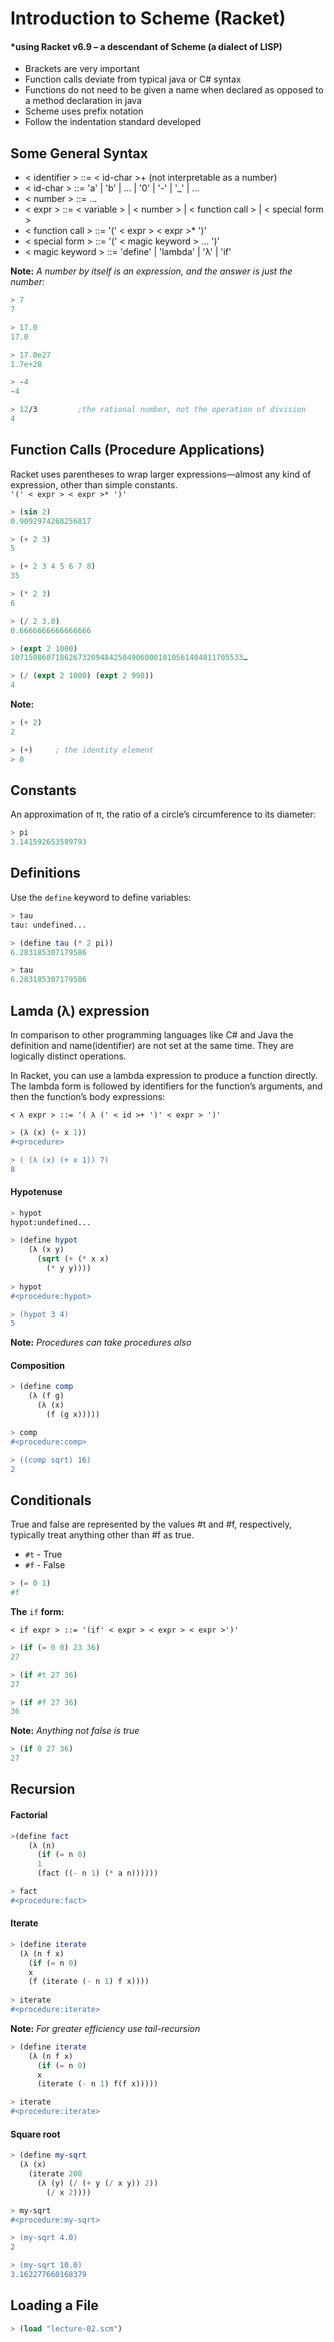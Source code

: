 # Introduction to Scheme (Racket) #

#### *using Racket v6.9 – a descendant of Scheme (a dialect of LISP) ####

-   Brackets are very important
-   Function calls deviate from typical java or C# syntax
-   Functions do not need to be given a name when declared as opposed to
    a method declaration in java
-   Scheme uses prefix notation
-   Follow the indentation standard developed

## Some General Syntax ##
- < identifier > ::= < id-char >+    (not interpretable as a number)
- < id-char > ::= 'a' | 'b' | ... | '0' | '-' | '_' | ...
- < number > ::= ...
- < expr > ::= < variable > | < number > | < function call > | < special form >
- < function call > ::= '(' < expr > < expr >* ')'
- < special form > ::= '(' < magic keyword > ... ')'
- < magic keyword > ::= 'define' | 'lambda' | 'λ' | 'if'

**Note:** _A number by itself is an expression, and the answer is just the number:_ 

```Scheme 
> 7
7

> 17.0
17.0

> 17.0e27
1.7e+28

> -4
-4

> 12/3         ;the rational number, not the operation of division
4
```

## Function Calls (Procedure Applications) ##

Racket uses parentheses to wrap larger expressions—almost any kind of
expression, other than simple constants.\
	`'(' < expr > < expr >* ')'`

```Scheme
> (sin 2)
0.9092974268256817

> (+ 2 3)
5

> (+ 2 3 4 5 6 7 8)
35

> (* 2 3)
6

> (/ 2 3.0)
0.6666666666666666

> (expt 2 1000)
1071508607186267320948425049060001810561404811705533…

> (/ (expt 2 1000) (expt 2 998))
4

```

**Note:**

```Scheme
> (+ 2)    
2

> (+)     ; the identity element
> 0
```

## Constants ##

An approximation of π, the ratio of a circle’s circumference to its
diameter:
```Scheme
> pi
3.141592653589793
```

## Definitions ##

Use the `define` keyword to define variables:

```Scheme
> tau
tau: undefined...

> (define tau (* 2 pi))
6.283185307179586

> tau
6.283185307179586
```

## Lamda (λ) expression ##

In comparison to other programming languages like C# and Java the
definition and name(identifier) are not set at the same time. They are
logically distinct operations.

In Racket, you can use a lambda expression
to produce a function directly.
The lambda form is followed by identifiers for the function’s arguments, and then the
function’s body expressions:

`< λ expr > ::= '( λ (' < id >+ ')' < expr > ')'`

```Scheme
> (λ (x) (+ x 1))
#<procedure>

> ( (λ (x) (+ x 1)) 7)
8
```

#### Hypotenuse ####

```Scheme
> hypot
hypot:undefined...

> (define hypot
    (λ (x y)
      (sqrt (+ (* x x)
        (* y y))))
        
> hypot
#<procedure:hypot>

> (hypot 3 4)
5
```
**Note:** _Procedures can take procedures also_

#### Composition ####

```Scheme
> (define comp
    (λ (f g)
      (λ (x)
        (f (g x)))))

> comp
#<procedure:comp>

> ((comp sqrt) 16)
2
```

## Conditionals ##
True and false are represented by
the values \#t and \#f, respectively, typically treat anything other than #f as true.

- `#t` - True
- `#f` - False

```Scheme
> (= 0 1)
#f
```

**The** `if` **form:**

`< if expr > ::= '(if' < expr > < expr > < expr >')'`


```Scheme
> (if (= 0 0) 23 36)
27

> (if #t 27 36)
27

> (if #f 27 36)
36
```

**Note:** _Anything not false is true_

```Scheme
> (if 0 27 36)
27
```

## Recursion ##

#### Factorial ####

```Scheme
>(define fact
    (λ (n)
      (if (= n 0)
      1
      (fact ((- n 1) (* a n))))))

> fact
#<procedure:fact>
```

#### Iterate ####

```Scheme
> (define iterate
  (λ (n f x)
    (if (= n 0)
    x
    (f (iterate (- n 1) f x))))
    
> iterate
#<procedure:iterate>
```

**Note:** _For greater efficiency use tail-recursion_ 

```Scheme 
> (define iterate
    (λ (n f x)
      (if (= n 0)
      x
      (iterate (- n 1) f(f x)))))

> iterate
#<procedure:iterate>
```

#### Square root ####

```Scheme
> (define my-sqrt
  (λ (x)
    (iterate 200
      (λ (y) (/ (+ y (/ x y)) 2))
        (/ x 2))))

> my-sqrt
#<procedure:my-sqrt>

> (my-sqrt 4.0)
2

> (my-sqrt 10.0)
3.162277660168379
```
## Loading a File ##
```Scheme
> (load "lecture-02.scm")
```
